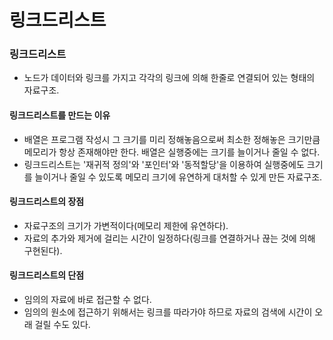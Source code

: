 링크드리스트
===
### 링크드리스트
* 노드가 데이터와 링크를 가지고 각각의 링크에 의해 한줄로 연결되어 있는 형태의 자료구조.

#### 링크드리스트를 만드는 이유
* 배열은 프로그램 작성시 그 크기를 미리 정해놓음으로써 최소한 정해놓은 크기만큼 메모리가 항상 존재해야만 한다. 배열은 실행중에는 크기를 늘이거나 줄일 수 없다.
* 링크드리스트는 '재귀적 정의'와 '포인터'와 '동적할당'을 이용하여 실행중에도 크기를 늘이거나 줄일 수 있도록 메모리 크기에 유연하게 대처할 수 있게 만든 자료구조.

#### 링크드리스트의 장점
* 자료구조의 크기가 가변적이다(메모리 제한에 유연하다).
* 자료의 추가와 제거에 걸리는 시간이 일정하다(링크를 연결하거나 끊는 것에 의해 구현된다).

#### 링크드리스트의 단점
* 임의의 자료에 바로 접근할 수 없다.
* 임의의 원소에 접근하기 위해서는 링크를 따라가야 하므로 자료의 검색에 시간이 오래 걸릴 수도 있다.


















